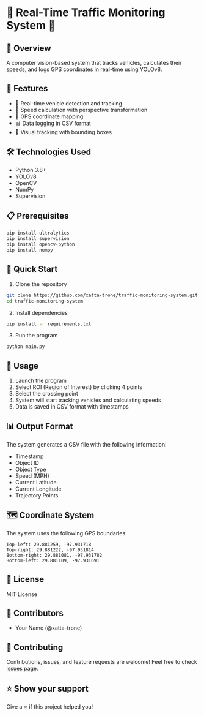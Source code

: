 # 🚗 Real-Time Traffic Monitoring System 🎥

## 📝 Overview
A computer vision-based system that tracks vehicles, calculates their speeds, and logs GPS coordinates in real-time using YOLOv8.

## 🌟 Features
- 🎯 Real-time vehicle detection and tracking
- 🚦 Speed calculation with perspective transformation
- 📍 GPS coordinate mapping
- 📊 Data logging in CSV format
- 🎨 Visual tracking with bounding boxes

## 🛠️ Technologies Used
- Python 3.8+
- YOLOv8
- OpenCV
- NumPy
- Supervision

## 📋 Prerequisites
```bash
pip install ultralytics
pip install supervision
pip install opencv-python
pip install numpy
```

## 🚀 Quick Start
1. Clone the repository
```bash
git clone https://github.com/xatta-trone/traffic-monitoring-system.git
cd traffic-monitoring-system
```

2. Install dependencies
```bash
pip install -r requirements.txt
```

3. Run the program
```bash
python main.py
```

## 📸 Usage
1. Launch the program
2. Select ROI (Region of Interest) by clicking 4 points
3. Select the crossing point
4. System will start tracking vehicles and calculating speeds
5. Data is saved in CSV format with timestamps

## 📊 Output Format
The system generates a CSV file with the following information:
- Timestamp
- Object ID
- Object Type
- Speed (MPH)
- Current Latitude
- Current Longitude
- Trajectory Points

## 🗺️ Coordinate System
The system uses the following GPS boundaries:
```
Top-left: 29.881259, -97.931718
Top-right: 29.881222, -97.931814
Bottom-right: 29.881081, -97.931782
Bottom-left: 29.881109, -97.931691
```

## 📝 License
MIT License

## 👥 Contributors
- Your Name (@xatta-trone)

## 🤝 Contributing
Contributions, issues, and feature requests are welcome! Feel free to check [issues page](link-to-issues).

## ⭐ Show your support 
Give a ⭐️ if this project helped you!